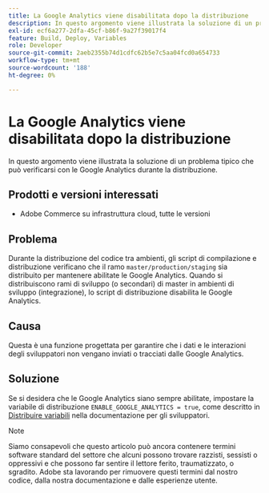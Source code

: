```yaml
---
title: La Google Analytics viene disabilitata dopo la distribuzione
description: In questo argomento viene illustrata la soluzione di un problema tipico che può verificarsi con le Google Analytics durante la distribuzione.
exl-id: ecf6a277-2dfa-45cf-b86f-9a27f39017f4
feature: Build, Deploy, Variables
role: Developer
source-git-commit: 2aeb2355b74d1cdfc62b5e7c5aa04fcd0a654733
workflow-type: tm+mt
source-wordcount: '188'
ht-degree: 0%

---
```


# La Google Analytics viene disabilitata dopo la distribuzione

In questo argomento viene illustrata la soluzione di un problema tipico che può verificarsi con le Google Analytics durante la distribuzione.

## Prodotti e versioni interessati

* Adobe Commerce su infrastruttura cloud, tutte le versioni

## Problema

Durante la distribuzione del codice tra ambienti, gli script di compilazione e distribuzione verificano che il ramo `master/production/staging` sia distribuito per mantenere abilitate le Google Analytics. Quando si distribuiscono rami di sviluppo (o secondari) di master in ambienti di sviluppo (integrazione), lo script di distribuzione disabilita le Google Analytics.

## Causa

Questa è una funzione progettata per garantire che i dati e le interazioni degli sviluppatori non vengano inviati o tracciati dalle Google Analytics.

## Soluzione

Se si desidera che le Google Analytics siano sempre abilitate, impostare la variabile di distribuzione `ENABLE_GOOGLE_ANALYTICS = true`, come descritto in [Distribuire variabili](https://experienceleague.adobe.com/it/docs/commerce-cloud-service/user-guide/configure/env/stage/variables-deploy#enable_google_analytics) nella documentazione per gli sviluppatori.

>[!NOTE]
>
>Siamo consapevoli che questo articolo può ancora contenere termini software standard del settore che alcuni possono trovare razzisti, sessisti o oppressivi e che possono far sentire il lettore ferito, traumatizzato, o sgradito. Adobe sta lavorando per rimuovere questi termini dal nostro codice, dalla nostra documentazione e dalle esperienze utente.
